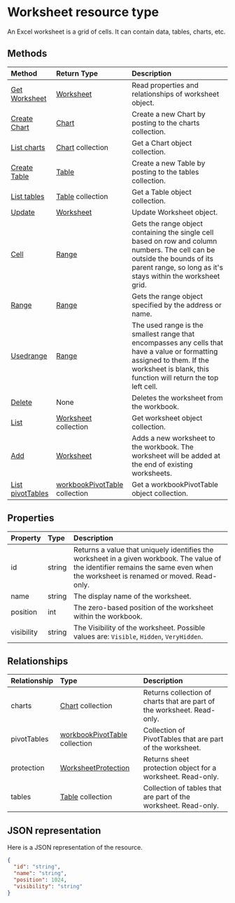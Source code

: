 # Worksheet resource type

An Excel worksheet is a grid of cells. It can contain data, tables, charts, etc.


## Methods

| Method		   | Return Type	|Description|
|:---------------|:--------|:----------|
|[Get Worksheet](../api/worksheet_get.md) | [Worksheet](worksheet.md) |Read properties and relationships of worksheet object.|
|[Create Chart](../api/worksheet_post_charts.md) |[Chart](chart.md)| Create a new Chart by posting to the charts collection.|
|[List charts](../api/worksheet_list_charts.md) |[Chart](chart.md) collection| Get a Chart object collection.|
|[Create Table](../api/worksheet_post_tables.md) |[Table](table.md)| Create a new Table by posting to the tables collection.|
|[List tables](../api/worksheet_list_tables.md) |[Table](table.md) collection| Get a Table object collection.|
|[Update](../api/worksheet_update.md) | [Worksheet](worksheet.md)	|Update Worksheet object. |
|[Cell](../api/worksheet_cell.md)|[Range](range.md)|Gets the range object containing the single cell based on row and column numbers. The cell can be outside the bounds of its parent range, so long as it's stays within the worksheet grid.|
|[Range](../api/worksheet_range.md)|[Range](range.md)|Gets the range object specified by the address or name.|
|[Usedrange](../api/worksheet_usedrange.md)|[Range](range.md)|The used range is the smallest range that encompasses any cells that have a value or formatting assigned to them. If the worksheet is blank, this function will return the top left cell.|
|[Delete](../api/worksheet_delete.md)|None|Deletes the worksheet from the workbook.|
|[List](../api/worksheet_list.md) | [Worksheet](worksheet.md) collection |Get worksheet object collection. |
|[Add](../api/worksheetcollection_add.md)|[Worksheet](worksheet.md)|Adds a new worksheet to the workbook. The worksheet will be added at the end of existing worksheets. |
|[List pivotTables](../api/workbookworksheet_list_pivottables.md) |[workbookPivotTable](workbookpivottable.md) collection| Get a workbookPivotTable object collection.|

## Properties
| Property	   | Type	|Description|
|:---------------|:--------|:----------|
|id|string|Returns a value that uniquely identifies the worksheet in a given workbook. The value of the identifier remains the same even when the worksheet is renamed or moved. Read-only.|
|name|string|The display name of the worksheet.|
|position|int|The zero-based position of the worksheet within the workbook.|
|visibility|string|The Visibility of the worksheet. Possible values are: `Visible`, `Hidden`, `VeryHidden`.|

## Relationships
| Relationship | Type	|Description|
|:---------------|:--------|:----------|
|charts|[Chart](chart.md) collection|Returns collection of charts that are part of the worksheet. Read-only.|
|pivotTables|[workbookPivotTable](workbookpivottable.md) collection| Collection of PivotTables that are part of the worksheet. |
|protection|[WorksheetProtection](worksheetprotection.md)|Returns sheet protection object for a worksheet. Read-only.|
|tables|[Table](table.md) collection|Collection of tables that are part of the worksheet. Read-only.|

## JSON representation

Here is a JSON representation of the resource.

<!-- {
  "blockType": "resource",
  "optionalProperties": [

  ],
  "@odata.type": "microsoft.graph.worksheet"
}-->

```json
{
  "id": "string",
  "name": "string",
  "position": 1024,
  "visibility": "string"
}

```

<!-- uuid: 8fcb5dbc-d5aa-4681-8e31-b001d5168d79
2015-10-25 14:57:30 UTC -->
<!-- {
  "type": "#page.annotation",
  "description": "Worksheet resource",
  "keywords": "",
  "section": "documentation",
  "tocPath": ""
}-->
